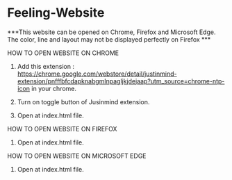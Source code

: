 # Feeling-Website


***This website can be opened on Chrome, Firefox and Microsoft Edge. The color, line and layout may not be displayed perfectly on Firefox ***


HOW TO OPEN WEBSITE ON CHROME

1. Add this extension : https://chrome.google.com/webstore/detail/justinmind-extension/pnfffbfcdapknabgmlnpagljkjdejaap?utm_source=chrome-ntp-icon
   in your chrome.
   
2. Turn on toggle button of Jusinmind extension.
   
3. Open at index.html file.



HOW TO OPEN WEBSITE ON FIREFOX

1. Open at index.html file.

HOW TO OPEN WEBSITE ON MICROSOFT EDGE

1. Open at index.html file.
